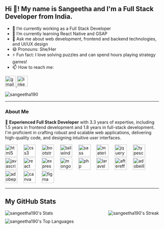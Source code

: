 ## Hi 👋! My name is Sangeetha and I'm a Full Stack Developer from India.

- 🔭 I’m currently working as a Full Stack Developer
- 🌱 I’m currently learning React Native and GSAP
- 💬 Ask me about web development, frontend and backend technologies, and UI/UX design
- 😄 Pronouns: She/Her
- ⚡ Fun fact: I love solving puzzles and can spend hours playing strategy games!
- 📫 How to reach me: 
<!--[LinkedIn](https://www.linkedin.com/in/your-profile) | [Email](mailto:your-email@example.com)-->
  <div align="left">
    <a href="mailto:sangeeswty4@gmail.com">
      <img src="https://img.shields.io/static/v1?message=Gmail&logo=gmail&label=&color=D14836&logoColor=white&labelColor=&style=for-the-badge" height="35" alt="gmail logo"  />
    </a>
    <a href="https://www.linkedin.com/in/sangeetha-v-9609b622a/">
      <img src="https://img.shields.io/static/v1?message=LinkedIn&logo=linkedin&label=&color=0077B5&logoColor=white&labelColor=&style=for-the-badge" height="35" alt="linkedin logo"  />
    </a>
  </div>
<p align="left"> <img src="https://komarev.com/ghpvc/?username=sangeetha190&label=Profile%20views&color=0e75b6&style=flat" alt="sangeetha190" /> </p>

<!--<p align="left"> <a href="https://github.com/ryo-ma/github-profile-trophy"><img src="https://github-profile-trophy.vercel.app/?username=sangeetha190" alt="sangeetha190" /></a> </p>-->

  
---
### About Me

🚀 **Experienced Full Stack Developer** with 3.3 years of expertise, including 1.5 years in frontend development and 1.8 years in full-stack development. I'm proficient in crafting robust and scalable web applications, delivering high-quality code, and designing intuitive user interfaces.

<!--💻 **Technical Skills**:
- **Frontend**: HTML, CSS, JavaScript, Bootstrap, React.js, Tailwind CSS, Material-UI, jQuery
- **Backend**: Node.js, PHP, Laravel, Express
- **Databases**: MongoDB
- **Tools & Platforms**: Figma, Adobe After Effects, Adobe Illustrator, Adobe Photoshop, Canva

🎨 **UI/UX Design**: Passionate about creating seamless and visually appealing user experiences. I leverage my design skills to develop user-centric interfaces that enhance usability and engagement.

🌟 **Portfolio**: Explore my projects and get a glimpse of my work. Let my portfolio showcase my capabilities and dedication to excellence in web development.-->

<div align="left">
  <img src="https://skillicons.dev/icons?i=html" height="40" alt="html5 logo"  />
  <img width="12" />
  <img src="https://skillicons.dev/icons?i=css" height="40" alt="css3 logo"  />
  <img width="12" />
  <img src="https://skillicons.dev/icons?i=bootstrap" height="40" alt="bootstrap logo"  />
  <img width="12" />
  <img src="https://skillicons.dev/icons?i=tailwind" height="40" alt="tailwindcss logo"  />
  <img width="12" />
  <img src="https://skillicons.dev/icons?i=sass" height="40" alt="sass logo"  />
  <img width="12" />
  <img src="https://skillicons.dev/icons?i=materialui" height="40" alt="materialui logo"  />
  <img width="12" />
  <img src="https://skillicons.dev/icons?i=jquery" height="40" alt="jquery logo"  />
  <img width="12" />
  <img src="https://cdn.jsdelivr.net/gh/devicons/devicon/icons/typescript/typescript-original.svg" height="40" alt="typescript logo"  />
  <img width="12" />
  <img src="https://cdn.jsdelivr.net/gh/devicons/devicon/icons/javascript/javascript-original.svg" height="40" alt="javascript logo"  />
  <img width="12" />
  <img src="https://skillicons.dev/icons?i=react" height="40" alt="react logo"  />
  <img width="12" />
  <img src="https://skillicons.dev/icons?i=express" height="40" alt="express logo"  />
  <img width="12" />
  <img src="https://skillicons.dev/icons?i=mongodb" height="40" alt="mongodb logo"  />
  <img width="12" />
  <img src="https://skillicons.dev/icons?i=php" height="40" alt="php logo"  />
  <img width="12" />
  <img src="https://skillicons.dev/icons?i=laravel" height="40" alt="laravel logo"  />
  <img width="12" />
  <img src="https://cdn.jsdelivr.net/gh/devicons/devicon/icons/aftereffects/aftereffects-original.svg" height="40" alt="aftereffects logo"  />
  <img width="12" />
  <img src="https://skillicons.dev/icons?i=ai" height="40" alt="adobeillustrator logo"  />
  <img width="12" />
  <img src="https://skillicons.dev/icons?i=ps" height="40" alt="adobephotoshop logo"  />
  <img width="12" />
  <img src="https://cdn.simpleicons.org/canva/00C4CC" height="40" alt="canva logo"  />
  <img width="12" />
  <img src="https://skillicons.dev/icons?i=figma" height="40" alt="figma logo"  />
</div>



---
## My GitHub Stats
<!--
![sangeetha190's Top Languages](https://github-readme-stats.vercel.app/api/top-langs/?username=sangeetha190&theme=radical&show_icons=true&hide_border=false&layout=compact)
![sangeetha190's Stats](https://github-readme-stats.vercel.app/api?username=sangeetha190&theme=radical&show_icons=true&hide_border=false&count_private=true)
![sangeetha190's Streak](https://github-readme-streak-stats.herokuapp.com/?user=sangeetha190&theme=radical&hide_border=false)-->


<div style="display: flex; justify-content: space-between;">
  <img src="https://github-readme-stats.vercel.app/api?username=sangeetha190&theme=radical&show_icons=true&hide_border=false&count_private=true" alt="sangeetha190's Stats" style="margin-right: 10px;">
  <img src="https://github-readme-streak-stats.herokuapp.com/?user=sangeetha190&theme=radical&hide_border=false" alt="sangeetha190's Streak" style="margin-left: 10px;">
</div>

<div style="margin-top: 10px;">
  <img src="https://github-readme-stats.vercel.app/api/top-langs/?username=sangeetha190&theme=radical&show_icons=true&hide_border=false&layout=compact" alt="sangeetha190's Top Languages">
</div>

